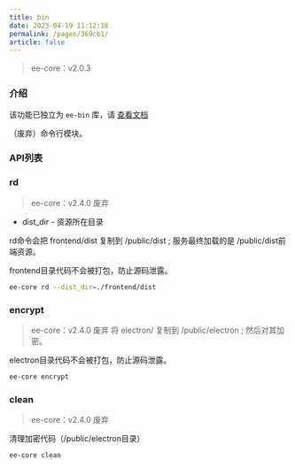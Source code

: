 ```yaml
---
title: bin
date: 2023-04-19 11:12:18
permalink: /pages/369cb1/
article: false
---
```


> ee-core：v2.0.3

### 介绍

该功能已独立为 `ee-bin` 库，请 [查看文档](/pages/e1816f/)

（废弃）命令行模块。

### API列表

### rd
> ee-core：v2.4.0 废弃
- dist_dir - 资源所在目录

rd命令会把 frontend/dist 复制到 /public/dist ; 服务最终加载的是 /public/dist前端资源。

frontend目录代码不会被打包，防止源码泄露。
```bash
ee-core rd --dist_dir=./frontend/dist
```

### encrypt
> ee-core：v2.4.0 废弃
将 electron/ 复制到 /public/electron ; 然后对其加密。

electron目录代码不会被打包，防止源码泄露。
```bash
ee-core encrypt
```

### clean
> ee-core：v2.4.0 废弃

清理加密代码（/public/electron目录）

```bash
ee-core clean
```
